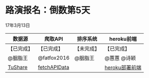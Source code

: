 # 路演报名：倒数第5天

17年3月13日

| 数据源 | 爬取API | 排序系统 | heroku前端 |
| --- | --- | --- | --- |
| 【已完成】 | 【已完成】 | 【未完成】 | 【已完成】 |
| @胭脂王 | @fatfox2016 | @胭脂王 | @蕙蕙 @诗颖 |
| [TuShare](http://tushare.org/) | [fetchAPIData](https://github.com/leilayanhui/Magic-Formula-Cn/blob/fatfox-db-tushare/fetchAPIData.py) |  | [heroku部署前端](http://magicformulacn.herokuapp.com/) |
